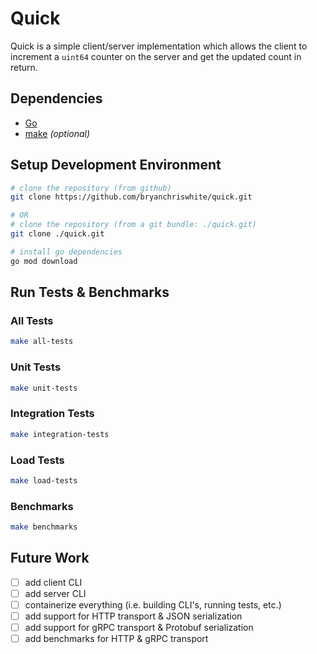 # Quick

Quick is a simple client/server implementation which allows the client to increment
 a `uint64` counter on the server and get the updated count in return.

## Dependencies

- [Go](https://golang.org/dl/)
- [make](https://www.gnu.org/software/make/) _(optional)_

## Setup Development Environment

```bash
# clone the repository (from github)
git clone https://github.com/bryanchriswhite/quick.git

# OR
# clone the repository (from a git bundle: ./quick.git)
git clone ./quick.git

# install go dependencies
go mod download
```

## Run Tests & Benchmarks

### All Tests

```bash
make all-tests
```

### Unit Tests

```bash
make unit-tests
```

### Integration Tests

```bash
make integration-tests
```

### Load Tests

```bash
make load-tests
```

### Benchmarks

```bash
make benchmarks
```

## Future Work

- [ ] add client CLI
- [ ] add server CLI
- [ ] containerize everything (i.e. building CLI's, running tests, etc.)
- [ ] add support for HTTP transport & JSON serialization
- [ ] add support for gRPC transport & Protobuf serialization
- [ ] add benchmarks for HTTP & gRPC transport
